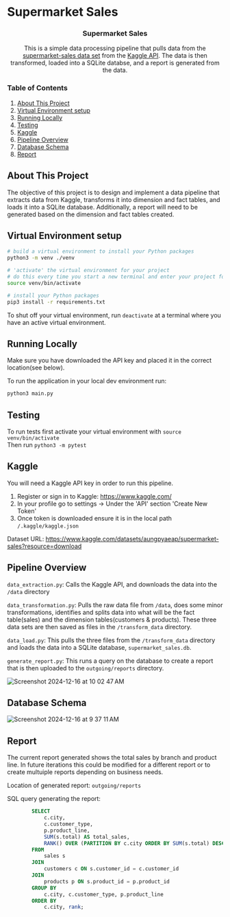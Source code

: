 # Supermarket Sales

  <h3 align="center">Supermarket Sales</h3>

  <p align="center">
    This is a simple data processing pipeline that pulls data from the <a href="https://www.kaggle.com/datasets/aungpyaeap/supermarket-sales?resource=download">supermarket-sales data set</a> from the <a href="https://github.com/Kaggle/kaggle-api">Kaggle API</a>. The data is then transformed, loaded into a SQLite databse, and a report is generated from the data.
  </p>
</p>

### Table of Contents

1. [About This Project](#about-this-project)
1. [Virtual Environment setup](#virtual-environment-setup)
1. [Running Locally](running_locally)
1. [Testing](#testing)
1. [Kaggle](#kaggle)
1. [Pipeline Overview](#pipeline_overview)
1. [Database Schema](#database_schema)
1. [Report](#report)

## About This Project
The objective of this project is to design and implement a data pipeline that extracts data from Kaggle, transforms it into dimension and fact tables, and loads it into a SQLite database. Additionally, a report will need to be generated based on the dimension and fact tables created.

## Virtual Environment setup

```bash
# build a virtual environment to install your Python packages
python3 -m venv ./venv

# 'activate' the virtual environment for your project
# do this every time you start a new terminal and enter your project folder
source venv/bin/activate

# install your Python packages
pip3 install -r requirements.txt
```

To shut off your virtual environment, run `deactivate` at a terminal where you
have an active virtual environment.

## Running Locally

Make sure you have downloaded the API key and placed it in the correct location(see below).

To run the application in your local dev environment run:
```bash
python3 main.py
```

## Testing

To run tests first activate your virtual environment with `source venv/bin/activate`<br>
Then run `python3 -m pytest`

## Kaggle

You will need a Kaggle API key in order to run this pipeline.  
1. Register or sign in to Kaggle: https://www.kaggle.com/
1. In your profile go to settings -> Under the 'API' section 'Create New Token'
1. Once token is downloaded ensure it is in the local path `/.kaggle/kaggle.json`

Dataset URL: https://www.kaggle.com/datasets/aungpyaeap/supermarket-sales?resource=download

## Pipeline Overview

`data_extraction.py`: Calls the Kaggle API, and downloads the data into the `/data` directory 

`data_transformation.py`: Pulls the raw data file from `/data`, does some minor transformations, identifies and splits data into what will be the fact table(sales) and the dimension tables(customers & products).  These three data sets are then saved as files in the `/transform_data` directory.

`data_load.py`: This pulls the three files from the `/transform_data` directory and loads the data into a SQLite database, `supermarket_sales.db`.  

`generate_report.py`: This runs a query on the database to create a report that is then uploaded to the `outgoing/reports` directory.  

![Screenshot 2024-12-16 at 10 02 47 AM](https://github.com/user-attachments/assets/4190a960-72cb-438d-8f36-9903bd867903)

## Database Schema

![Screenshot 2024-12-16 at 9 37 11 AM](https://github.com/user-attachments/assets/ed39262a-7e76-449d-8768-7fa44ebe3c02)

## Report

The current report generated shows the total sales by branch and product line.  In future iterations this could be modified for a different report or to create multuiple reports depending on business needs.

Location of generated report: `outgoing/reports`

SQL query generating the report:
```sql
        SELECT 
            c.city,
            c.customer_type,
            p.product_line,
            SUM(s.total) AS total_sales,
            RANK() OVER (PARTITION BY c.city ORDER BY SUM(s.total) DESC) AS rank
        FROM 
            sales s
        JOIN 
            customers c ON s.customer_id = c.customer_id
        JOIN 
            products p ON s.product_id = p.product_id
        GROUP BY 
            c.city, c.customer_type, p.product_line
        ORDER BY 
            c.city, rank;
```
